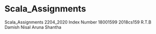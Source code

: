 # Scala_Assignments
Scala_Assignments  2204_2020
Index  Number  18001599
2018cs159
R.T.B Damish Nisal Aruna Shantha
